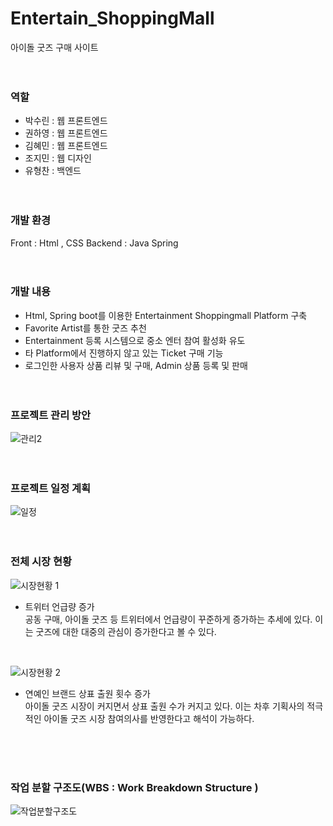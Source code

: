 # Entertain_ShoppingMall
아이돌 굿즈 구매 사이트
<br><br><br>

### 역할
- 박수린 : 웹 프론트엔드
- 권하영 : 웹 프론트엔드
- 김혜민 : 웹 프론트엔드
- 조지민 : 웹 디자인
- 유형찬 : 백엔드
<br><br><br>

### 개발 환경
Front : Html , CSS 
Backend : Java Spring
<br><br><br>

### 개발 내용
- Html, Spring boot를 이용한 Entertainment Shoppingmall Platform 구축 
- Favorite Artist를 통한 굿즈 추천
- Entertainment 등록 시스템으로 중소 엔터 참여 활성화 유도  
- 타 Platform에서 진행하지 않고 있는 Ticket 구매 기능 
- 로그인한 사용자 상품 리뷰 및 구매, Admin 상품 등록 및 판매 
<br><br><br>

### 프로젝트 관리 방안
![관리2](https://github.com/Parksoorin/Entertain_ShoppingMall/assets/101718825/dd0c8485-057b-4ced-a64e-3b12e82c5dcb)
<br><br><br>


### 프로젝트 일정 계획
![일정](https://github.com/Parksoorin/Entertain_ShoppingMall/assets/101718825/ee5e2a87-1c34-4793-94ce-6aa93f322df1)
<br><br><br>


### 전체 시장 현황
![시장현황 1](https://github.com/Parksoorin/Entertain_ShoppingMall/assets/101718825/195614cb-8ede-442b-b073-04d9f05f34a6)
<br>
- 트위터 언급량 증가<br>
공동 구매, 아이돌 굿즈 등 트위터에서 언급량이 꾸준하게 증가하는 추세에 있다. 이는 굿즈에 대한 대중의 관심이 증가한다고 볼 수 있다. 
<br>

![시장현황 2](https://github.com/Parksoorin/Entertain_ShoppingMall/assets/101718825/36fca1fb-c211-4ec4-8c06-4feaf4126553)
<br>
- 연예인 브랜드 상표 출원 횟수 증가<br>
아이돌 굿즈 시장이 커지면서 상표 출원 수가 커지고 있다. 이는 차후 기획사의 적극적인 아이돌 굿즈 시장 참여의사를 반영한다고 해석이 가능하다. 

<br><br><br>
### 작업 분할 구조도(WBS : Work Breakdown Structure )
![작업분할구조도](https://github.com/Parksoorin/Entertain_ShoppingMall/assets/101718825/8c64cd8d-844a-4c52-b8ee-f9b58fde68d9)
<br><br><br>

